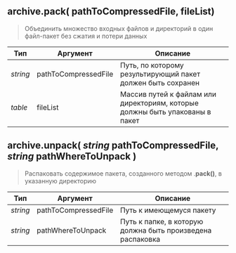 
archive.**pack**( pathToCompressedFile, fileList)
---------------------------------------------------------

> Объединить множество входных файлов и директорий в один файл-пакет без сжатия и потери данных
 
| Тип | Аргумент | Описание |
| ------ | ------ | ------ |
| *string* | pathToCompressedFile | Путь, по которому результирующий пакет должен быть сохранен |
| *table* | fileList | Массив путей к файлам или директориям, которые должны быть упакованы в пакет |

archive.**unpack**( *string* pathToCompressedFile, *string* pathWhereToUnpack )
---------------------------------------------------------

> Распаковать содержимое пакета, созданного методом .**pack()**, в указанную директорию

| Тип | Аргумент | Описание |
| ------ | ------ | ------ |
| *string* | pathToCompressedFile | Путь к имеющемуся пакету |
| *string* | pathWhereToUnpack | Путь к папке, в которую должна быть произведена распаковка |
